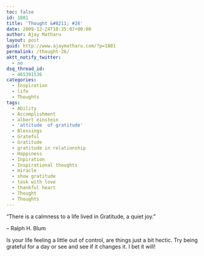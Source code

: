 ```yaml
---
toc: false
id: 1881
title: 'Thought &#8211; #26'
date: 2009-12-24T10:35:07+00:00
author: Ajay Matharu
layout: post
guid: http://www.ajaymatharu.com/?p=1881
permalink: /thought-26/
aktt_notify_twitter:
  - no
dsq_thread_id:
  - 465391536
categories:
  - Inspiration
  - life
  - Thoughts
tags:
  - Ability
  - Accomplishment
  - albert einstein
  - 'attitude  of gratitude'
  - Blessings
  - Grateful
  - Gratitude
  - gratitude in relationship
  - Happiness
  - Inpiration
  - Inspirational thoughts
  - miracle
  - show gratitude
  - task with love
  - thankful heart
  - Thought
  - Thoughts
---
```

&#8220;There is a calmness to a life lived in Gratitude, a quiet joy.&#8221;

&#8211; Ralph H. Blum

Is your life feeling a little out of control, are things just a bit hectic. Try being grateful for a day or see and see if it changes it. I bet it will!
